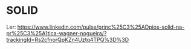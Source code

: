 # SOLID

Ler: 
https://www.linkedin.com/pulse/princ%25C3%25ADpios-solid-na-pr%25C3%25A1tica-wagner-nogueira/?trackingId=Rs2cfnorQpKZn4Uztq4TPQ%3D%3D
